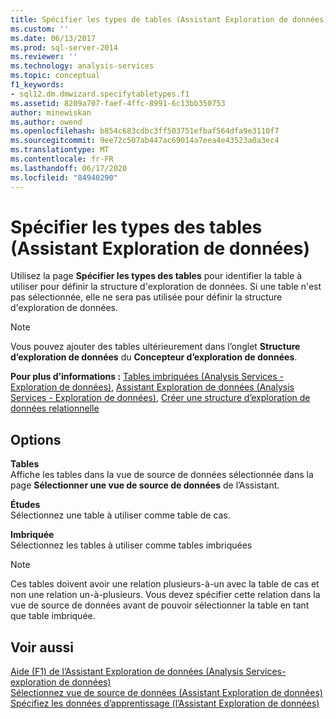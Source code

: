 ```yaml
---
title: Spécifier les types de tables (Assistant Exploration de données) | Microsoft Docs
ms.custom: ''
ms.date: 06/13/2017
ms.prod: sql-server-2014
ms.reviewer: ''
ms.technology: analysis-services
ms.topic: conceptual
f1_keywords:
- sql12.dm.dmwizard.specifytabletypes.f1
ms.assetid: 8209a707-faef-4ffc-8991-6c13bb350753
author: minewiskan
ms.author: owend
ms.openlocfilehash: b854c683cdbc3ff503751efbaf564dfa9e3110f7
ms.sourcegitcommit: 9ee72c507ab447ac69014a7eea4e43523a0a3ec4
ms.translationtype: MT
ms.contentlocale: fr-FR
ms.lasthandoff: 06/17/2020
ms.locfileid: "84940290"
---
```

# <a name="specify-table-types-data-mining-wizard"></a>Spécifier les types des tables (Assistant Exploration de données)
  Utilisez la page **Spécifier les types des tables** pour identifier la table à utiliser pour définir la structure d'exploration de données. Si une table n'est pas sélectionnée, elle ne sera pas utilisée pour définir la structure d'exploration de données.  
  
> [!NOTE]  
>  Vous pouvez ajouter des tables ultérieurement dans l’onglet **Structure d’exploration de données** du **Concepteur d’exploration de données**.  
  
 **Pour plus d’informations :** [Tables imbriquées &#40;Analysis Services - Exploration de données&#41;](data-mining/nested-tables-analysis-services-data-mining.md), [Assistant Exploration de données &#40;Analysis Services - Exploration de données&#41;](data-mining/data-mining-wizard-analysis-services-data-mining.md), [Créer une structure d’exploration de données relationnelle](data-mining/create-a-relational-mining-structure.md)  
  
## <a name="options"></a>Options  
 **Tables**  
 Affiche les tables dans la vue de source de données sélectionnée dans la page **Sélectionner une vue de source de données** de l’Assistant.  
  
 **Études**  
 Sélectionnez une table à utiliser comme table de cas.  
  
 **Imbriquée**  
 Sélectionnez les tables à utiliser comme tables imbriquées  
  
> [!NOTE]  
>  Ces tables doivent avoir une relation plusieurs-à-un avec la table de cas et non une relation un-à-plusieurs. Vous devez spécifier cette relation dans la vue de source de données avant de pouvoir sélectionner la table en tant que table imbriquée.  
  
## <a name="see-also"></a>Voir aussi  
 [Aide (F1) de l’Assistant Exploration de données &#40;Analysis Services-exploration de données&#41;](data-mining-wizard-f1-help-analysis-services-data-mining.md)   
 [Sélectionnez vue de source de données &#40;Assistant Exploration de données&#41;](select-data-source-view-data-mining-wizard.md)   
 [Spécifiez les données d’apprentissage &#40;l’Assistant Exploration de données&#41;](specify-the-training-data-data-mining-wizard.md)  
  
  
